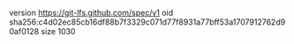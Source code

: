 version https://git-lfs.github.com/spec/v1
oid sha256:c4d02ec85cb16df88b7f3329c071d77f8931a77bff53a1707912762d90af0128
size 1030

